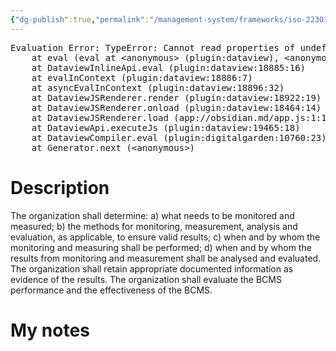 ```yaml
---
{"dg-publish":true,"permalink":"/management-system/frameworks/iso-22301-2019/iso-22301-2019-9-1/","tags":["requirement"],"noteIcon":"1"}
---
```



<pre class="dataview dataview-error">Evaluation Error: TypeError: Cannot read properties of undefined (reading 'file')
    at eval (eval at &lt;anonymous&gt; (plugin:dataview), &lt;anonymous&gt;:3:24)
    at DataviewInlineApi.eval (plugin:dataview:18885:16)
    at evalInContext (plugin:dataview:18886:7)
    at asyncEvalInContext (plugin:dataview:18896:32)
    at DataviewJSRenderer.render (plugin:dataview:18922:19)
    at DataviewJSRenderer.onload (plugin:dataview:18464:14)
    at DataviewJSRenderer.load (app://obsidian.md/app.js:1:1214378)
    at DataviewApi.executeJs (plugin:dataview:19465:18)
    at DataviewCompiler.eval (plugin:digitalgarden:10760:23)
    at Generator.next (&lt;anonymous&gt;)</pre>

# Description

The organization shall determine: a) what needs to be monitored and measured; b) the methods for monitoring, measurement, analysis and evaluation, as applicable, to ensure valid results; c) when and by whom the monitoring and measuring shall be performed; d) when and by whom the results from monitoring and measurement shall be analysed and evaluated. The organization shall retain appropriate documented information as evidence of the results. The organization shall evaluate the BCMS performance and the effectiveness of the BCMS. 

# My notes
